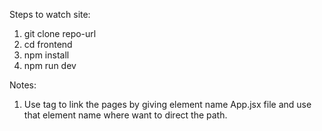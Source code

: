 Steps to watch site: 
1. git clone repo-url
2. cd frontend
3. npm install
4. npm run dev

Notes:
1. Use <Link></Link> tag to link the pages by giving element name App.jsx file and use that element name where want to direct the path.
